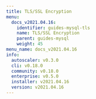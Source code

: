 ```yaml
---
title: TLS/SSL Encryption
menu:
  docs_v2021.04.16:
    identifier: guides-mysql-tls
    name: TLS/SSL Encryption
    parent: guides-mysql
    weight: 45
menu_name: docs_v2021.04.16
info:
  autoscaler: v0.3.0
  cli: v0.18.0
  community: v0.18.0
  enterprise: v0.5.0
  installer: v2021.04.16
  version: v2021.04.16
---
```


